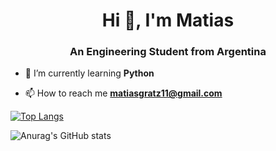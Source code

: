 <h1 align="center">Hi 👋, I'm Matias</h1>
<h3 align="center">An Engineering Student from Argentina</h3>

- 🌱 I’m currently learning **Python**

- 📫 How to reach me **matiasgratz11@gmail.com**

[![Top Langs](https://github-readme-stats.vercel.app/api/top-langs/?username=matiasgratz&theme=dark&layout=compact)](https://github.com/anuraghazra/github-readme-stats)

![Anurag's GitHub stats](https://github-readme-stats.vercel.app/api?username=matiasgratz&theme=dark&show_icons=true)
